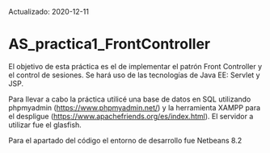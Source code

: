 Actualizado: 2020-12-11

# AS_practica1_FrontController
El objetivo de esta práctica es el de implementar el patrón Front Controller y el control de sesiones. Se hará uso de las tecnologías de Java EE: Servlet y JSP.


<!-- El patrón Front Controller es un patrón de diseño -->


Para llevar a cabo la práctica utilicé una base de datos en SQL utilizando phpmyadmin (https://www.phpmyadmin.net/) y la herramienta XAMPP para el despligue (https://www.apachefriends.org/es/index.html). El servidor a utilizar fue el glasfish. 

Para el apartado del código el entorno de desarrollo fue Netbeans 8.2


